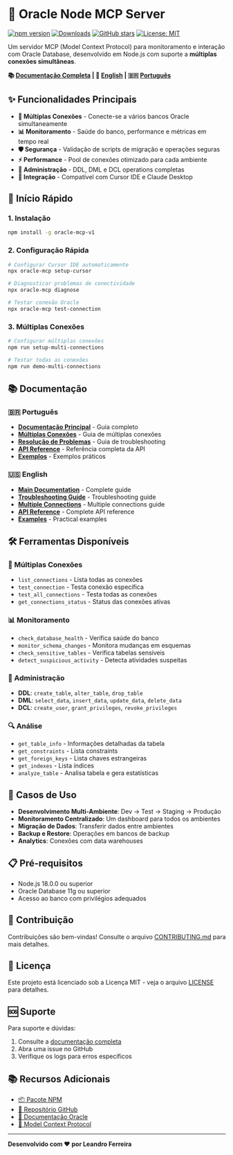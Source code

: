 # 🚀 Oracle Node MCP Server

[![npm version](https://badge.fury.io/js/oracle-mcp-v1.svg)](https://badge.fury.io/js/oracle-mcp-v1)
[![Downloads](https://img.shields.io/npm/dm/oracle-mcp-v1.svg)](https://www.npmjs.com/package/oracle-mcp-v1)
[![GitHub stars](https://img.shields.io/github/stars/lrferr/oracle-mcp-v1.svg)](https://github.com/lrferr/oracle-mcp-v1/stargazers)
[![License: MIT](https://img.shields.io/badge/License-MIT-yellow.svg)](https://opensource.org/licenses/MIT)

Um servidor MCP (Model Context Protocol) para monitoramento e interação com Oracle Database, desenvolvido em Node.js com suporte a **múltiplas conexões simultâneas**.

**📚 [Documentação Completa](documentation/README.md) | 📖 [English](documentation/en/README-EN.md) | 🇧🇷 [Português](documentation/pt/README.md)**

## ✨ Funcionalidades Principais

- **🔗 Múltiplas Conexões** - Conecte-se a vários bancos Oracle simultaneamente
- **📊 Monitoramento** - Saúde do banco, performance e métricas em tempo real
- **🛡️ Segurança** - Validação de scripts de migração e operações seguras
- **⚡ Performance** - Pool de conexões otimizado para cada ambiente
- **🔧 Administração** - DDL, DML e DCL operations completas
- **📱 Integração** - Compatível com Cursor IDE e Claude Desktop

## 🚀 Início Rápido

### 1. Instalação
```bash
npm install -g oracle-mcp-v1
```

### 2. Configuração Rápida
```bash
# Configurar Cursor IDE automaticamente
npx oracle-mcp setup-cursor

# Diagnosticar problemas de conectividade
npx oracle-mcp diagnose

# Testar conexão Oracle
npx oracle-mcp test-connection
```

### 3. Múltiplas Conexões
```bash
# Configurar múltiplas conexões
npm run setup-multi-connections

# Testar todas as conexões
npm run demo-multi-connections
```

## 📚 Documentação

### 🇧🇷 Português
- **[Documentação Principal](documentation/pt/README.md)** - Guia completo
- **[Múltiplas Conexões](documentation/pt/guides/MULTIPLE-CONNECTIONS.md)** - Guia de múltiplas conexões
- **[Resolução de Problemas](documentation/pt/guides/TROUBLESHOOTING-ORACLE-CONNECTIVITY.md)** - Guia de troubleshooting
- **[API Reference](documentation/pt/api/README.md)** - Referência completa da API
- **[Exemplos](documentation/pt/examples/)** - Exemplos práticos

### 🇺🇸 English
- **[Main Documentation](documentation/en/README-EN.md)** - Complete guide
- **[Troubleshooting Guide](documentation/en/guides/TROUBLESHOOTING-ORACLE-CONNECTIVITY-EN.md)** - Troubleshooting guide
- **[Multiple Connections](documentation/en/guides/MULTIPLE-CONNECTIONS-EN.md)** - Multiple connections guide
- **[API Reference](documentation/en/api/README.md)** - Complete API reference
- **[Examples](documentation/en/examples/)** - Practical examples

## 🛠️ Ferramentas Disponíveis

### 🔗 Múltiplas Conexões
- `list_connections` - Lista todas as conexões
- `test_connection` - Testa conexão específica
- `test_all_connections` - Testa todas as conexões
- `get_connections_status` - Status das conexões ativas

### 📊 Monitoramento
- `check_database_health` - Verifica saúde do banco
- `monitor_schema_changes` - Monitora mudanças em esquemas
- `check_sensitive_tables` - Verifica tabelas sensíveis
- `detect_suspicious_activity` - Detecta atividades suspeitas

### 🔧 Administração
- **DDL**: `create_table`, `alter_table`, `drop_table`
- **DML**: `select_data`, `insert_data`, `update_data`, `delete_data`
- **DCL**: `create_user`, `grant_privileges`, `revoke_privileges`

### 🔍 Análise
- `get_table_info` - Informações detalhadas da tabela
- `get_constraints` - Lista constraints
- `get_foreign_keys` - Lista chaves estrangeiras
- `get_indexes` - Lista índices
- `analyze_table` - Analisa tabela e gera estatísticas

## 🎯 Casos de Uso

- **Desenvolvimento Multi-Ambiente**: Dev → Test → Staging → Produção
- **Monitoramento Centralizado**: Um dashboard para todos os ambientes
- **Migração de Dados**: Transferir dados entre ambientes
- **Backup e Restore**: Operações em bancos de backup
- **Analytics**: Conexões com data warehouses

## 📋 Pré-requisitos

- Node.js 18.0.0 ou superior
- Oracle Database 11g ou superior
- Acesso ao banco com privilégios adequados

## 🤝 Contribuição

Contribuições são bem-vindas! Consulte o arquivo [CONTRIBUTING.md](CONTRIBUTING.md) para mais detalhes.

## 📄 Licença

Este projeto está licenciado sob a Licença MIT - veja o arquivo [LICENSE](LICENSE) para detalhes.

## 🆘 Suporte

Para suporte e dúvidas:

1. Consulte a [documentação completa](documentation/README.md)
2. Abra uma issue no GitHub
3. Verifique os logs para erros específicos

## 📚 Recursos Adicionais

- [📦 Pacote NPM](https://www.npmjs.com/package/oracle-mcp-v1)
- [🐙 Repositório GitHub](https://github.com/lrferr/oracle-mcp-v1)
- [📖 Documentação Oracle](https://docs.oracle.com/en/database/)
- [🔗 Model Context Protocol](https://modelcontextprotocol.io/)

---

**Desenvolvido com ❤️ por Leandro Ferreira**
